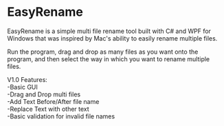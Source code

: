 # EasyRename
EasyRename is a simple multi file rename tool built with C# and WPF for Windows that was inspired by Mac's ability to easily rename multiple files.

Run the program, drag and drop as many files as you want onto the program, and then select the way in which you want to rename multiple files.
 
V1.0 Features:  
-Basic GUI  
-Drag and Drop multi files  
-Add Text Before/After file name  
-Replace Text with other text  
-Basic validation for invalid file names
